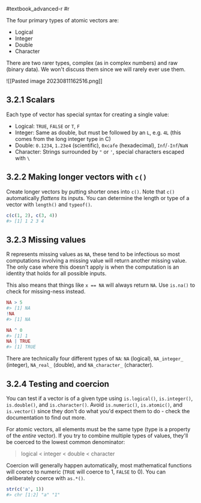 #textbook_advanced-r #r 

The four primary types of atomic vectors are:
- Logical
- Integer
- Double
- Character

There are two rarer types, complex (as in complex numbers) and raw (binary data). We won't discuss them since we will rarely ever use them.

![[Pasted image 20230811162516.png]]

## 3.2.1 Scalars

Each type of vector has special syntax for creating a single value:

- Logical: `TRUE`, `FALSE` or `T`, `F`
- Integer: Same as double, but must be followed by an `L`, e.g. `4L` (this comes from the long integer type in C)
- Double: `0.1234`, `1.23e4` (scientific), `0xcafe` (hexadecimal), `Inf`/`-Inf`/`NaN`
- Character: Strings surrounded by `"` or `'`, special characters escaped with `\`

## 3.2.2 Making longer vectors with `c()`

Create longer vectors by putting shorter ones into `c()`. Note that `c()` automatically *flattens* its inputs. You can determine the length or type of a vector with `length()` and `typeof()`. 

```r
c(c(1, 2), c(3, 4))
#> [1] 1 2 3 4
```

## 3.2.3 Missing values

R represents missing values as `NA`, these tend to be infectious so most computations involving a missing value will return another missing value. The only case where this doesn't apply is when the computation is an identity that holds for all possible inputs.

This also means that things like `x == NA` will always return `NA`. Use `is.na()` to check for missing-ness instead.

```r
NA > 5
#> [1] NA
!NA
#> [1] NA

NA ^ 0
#> [1] 1
NA | TRUE
#> [1] TRUE
```

There are technically four different types of `NA`: `NA` (logical), `NA_integer_` (integer), `NA_real_` (double), and `NA_character_` (character).

## 3.2.4 Testing and coercion

You can test if a vector is of a given type using `is.logical()`, `is.integer()`, `is.double()`, and `is.character()`. Avoid `is.numeric()`, `is.atomic()`, and `is.vector()` since they don't do what you'd expect them to do - check the documentation to find out more.

For atomic vectors, all elements must be the same type (type is a property of the *entire* vector). If you try to combine multiple types of values, they'll be coerced to the lowest common denominator: 

> logical < integer < double < character

Coercion will generally happen automatically, most mathematical functions will coerce to numeric (`TRUE` will coerce to 1, `FALSE` to 0). You can deliberately coerce with `as.*()`.

```r
str(c('a', 1))
#> chr [1:2] "a" "1"
```




